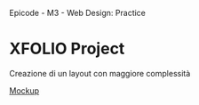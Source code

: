 Epicode - M3 -  Web Design: Practice  

# XFOLIO Project  
Creazione di un layout con maggiore complessità

[Mockup](https://www.figma.com/file/DPhlQzMTMZ2rYZ0lBCxaWM/Xfolio---Portfolio-website-UI-Kit-(Community)?node-id=244%3A10468&mode=dev)

